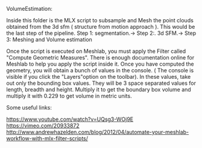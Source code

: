 VolumeEstimation:

Inside this folder is the MLX script to subsample and Mesh the point clouds obtained from the 3d sfm ( structure from motion approach ). 
This would be the last step of the pipeline. 
Step 1: segmentation.-> Step 2:. 3d SFM.-> Step 3: Meshing and Volume estimation

Once the script is executed on Meshlab, you must apply the Filter called "Compute Geometric Measures". There is enough documentation online for Meshlab to help you apply the script inside it.
Once you have computed the geometry, you will obtain a bunch of values in the console. ( The console is visible if you click the "Layers"option on the toolbar). In these values, take out only the bounding box values. They will be 3 space separated values for length, breadth and height. Multiply it to get the boundary box volume and multiply it with 0.229 to get volume in metric units.


Some useful links:

  https://www.youtube.com/watch?v=UQsg3-WOj9E
  https://vimeo.com/20933872
  http://www.andrewhazelden.com/blog/2012/04/automate-your-meshlab-workflow-with-mlx-filter-scripts/
